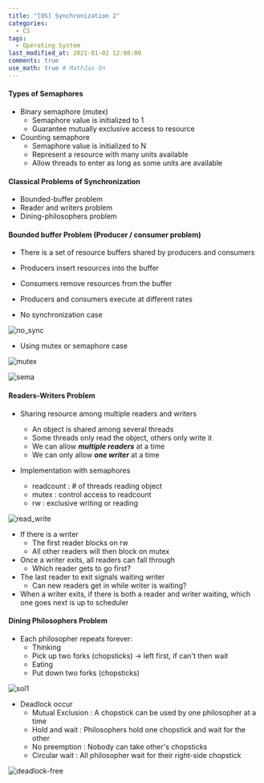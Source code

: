 ```yaml
---
title: "[OS] Synchronization 2"
categories: 
  - CS
tags:
  - Operating System
last_modified_at: 2021-01-02 12:00:00
comments: true
use_math: true # MathJax On
---
```


#### Types of Semaphores
- Binary semaphore (mutex)
  - Semaphore value is initialized to 1
  - Guarantee mutually exclusive access to resource
- Counting semaphore
  - Semaphore value is initialized to N
  - Represent a resource with many units available
  - Allow threads to enter as long as some units are available

#### Classical Problems of Synchronization
- Bounded-buffer problem
- Reader and writers problem
- Dining-philosophers problem

#### Bounded buffer Problem (Producer /  consumer problem)
-  There is a set of resource buffers shared by producers and consumers
-  Producers insert resources into the buffer
-  Consumers remove resources from the buffer
-  Producers and consumers execute at different rates

- No synchronization case

![no_sync](https://user-images.githubusercontent.com/62474292/112136466-53503f00-8c12-11eb-9e83-912ce35a35b9.JPG)

- Using mutex or semaphore case

![mutex](https://user-images.githubusercontent.com/62474292/112136573-7bd83900-8c12-11eb-84fd-76ab9eda36ca.JPG)

![sema](https://user-images.githubusercontent.com/62474292/112136472-53e8d580-8c12-11eb-9ccd-991b0927d485.JPG)

#### Readers-Writers Problem

- Sharing resource among multiple readers and writers
  - An object is shared among several threads
  - Some threads only read the object, others only write it
  - We can allow ***multiple readers*** at a time
  - We can only allow ***one writer*** at a time
 
- Implementation with semaphores
  - readcount : # of threads reading object
  - mutex : control access to readcount
  - rw : exclusive writing or reading

![read_write](https://user-images.githubusercontent.com/62474292/112137412-8d6e1080-8c13-11eb-8513-a0601d05bdcc.JPG)

- If there is a writer
  - The first reader blocks on rw
  - All other readers will then block on mutex
- Once a writer exits, all readers can fall through
  - Which reader gets to go first?
- The last reader to exit signals waiting writer
  - Can new readers get in while writer is waiting?
- When a writer exits, if there is both a reader and writer waiting, which one goes next is up to scheduler


#### Dining Philosophers Problem

- Each philosopher repeats forever:
  - Thinking
  - Pick up two forks (chopsticks) -> left first, if can't then wait
  - Eating
  - Put down two forks (chopsticks)
 
![sol1](https://user-images.githubusercontent.com/62474292/112139124-bdb6ae80-8c15-11eb-8be3-9d69744b02f1.JPG)

- Deadlock occur
  - Mutual Exclusion : A chopstick can be used by one philosopher at a time
  - Hold and wait : Philosophers hold one chopstick and wait for the other
  - No preemption : Nobody can take other's chopsticks
  - Circular wait : All philosopher wait for their right-side chopstick

![deadlock-free](https://user-images.githubusercontent.com/62474292/112139128-bee7db80-8c15-11eb-97e6-50dbd554d0f3.JPG)
